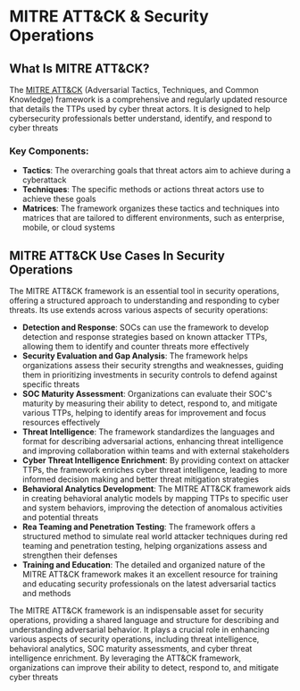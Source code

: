 # MITRE ATT&CK & Security Operations

## What Is MITRE ATT&CK?

The [MITRE ATT&CK](https://attack.mitre.org/) (Adversarial Tactics, Techniques, and Common Knowledge) framework is a comprehensive and regularly updated resource that details the TTPs used by cyber threat actors. It is designed to help cybersecurity professionals better understand, identify, and respond to cyber threats

### Key Components:
* **Tactics**: The overarching goals that threat actors aim to achieve during a cyberattack
* **Techniques**: The specific methods or actions threat actors use to achieve these goals
* **Matrices**: The framework organizes these tactics and techniques into matrices that are tailored to different environments, such as enterprise, mobile, or cloud systems

## MITRE ATT&CK Use Cases In Security Operations

The MITRE ATT&CK framework is an essential tool in security operations, offering a structured approach to understanding and responding to cyber threats. Its use extends across various aspects of security operations:
* **Detection and Response**: SOCs can use the framework to develop detection and response strategies based on known attacker TTPs, allowing them to identify and counter threats more effectively
* **Security Evaluation and Gap Analysis**: The framework helps organizations assess their security strengths and weaknesses, guiding them in prioritizing investments in security controls to defend against specific threats
* **SOC Maturity Assessment**: Organizations can evaluate their SOC's maturity by measuring their ability to detect, respond to, and mitigate various TTPs, helping to identify areas for improvement and focus resources effectively
* **Threat Intelligence**: The framework standardizes the languages and format for describing adversarial actions, enhancing threat intelligence and improving collaboration within teams and with external stakeholders
* **Cyber Threat Intelligence Enrichment**: By providing context on attacker TTPs, the framework enriches cyber threat intelligence, leading to more informed decision making and better threat mitigation strategies
* **Behavioral Analytics Development**: The MITRE ATT&CK framework aids in creating behavioral analytic models by mapping TTPs to specific user and system behaviors, improving the detection of anomalous activities and potential threats
* **Rea Teaming and Penetration Testing**: The framework offers a structured method to simulate real world attacker techniques during red teaming and penetration testing, helping organizations assess and strengthen their defenses
* **Training and Education**: The detailed and organized nature of the MITRE ATT&CK framework makes it an excellent resource for training and educating security professionals on the latest adversarial tactics and methods

The MITRE ATT&CK framework is an indispensable asset for security operations, providing a shared language and structure for describing and understanding adversarial behavior. It plays a crucial role in enhancing various aspects of security operations, including threat intelligence, behavioral analytics, SOC maturity assessments, and cyber threat intelligence enrichment. By leveraging the ATT&CK framework, organizations can improve their ability to detect, respond to, and mitigate cyber threats